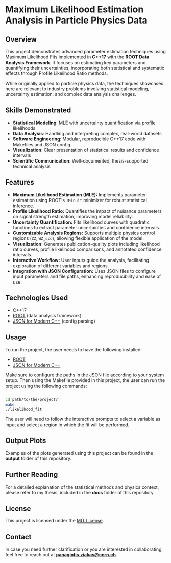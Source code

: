 # Maximum Likelihood Estimation Analysis in Particle Physics Data

## Overview 

This project demonstrates advanced parameter estimation techniques using Maximum Likelihood Fits implemented in **C++17** with the **ROOT Data Analysis Framework**. It focuses on estimating key parameters and quantifying their uncertainties, incorporating both statistical and systematic effects through Profile Likelihood Ratio methods. 

While originally applied to particle physics data, the techniques showcased here are relevant to industry problems involving statistical modeling, uncertainty estimation, and complex data analysis challenges.

## Skills Demonstrated

- **Statistical Modeling**: MLE with uncertainty quantification via profile likelihoods
- **Data Analysis**: Handling and interpreting complex, real-world datasets
- **Software Engineering**: Modular, reproducible C++17 code with Makefiles and JSON config
- **Visualization**: Clear presentation of statistical results and confidence intervals
- **Scientific Communication**: Well-documented, thesis-supported technical analysis

## Features

- **Maximum Likelihood Estimation (MLE):** Implements parameter estimation using ROOT's `TMinuit` minimizer for robust statistical inference.
- **Profile Likelihood Ratio:** Quantifies the impact of nuisance parameters on signal strength estimation, improving model reliability.
- **Uncertainty Quantification:** Fits likelihood curves with quadratic functions to extract parameter uncertainties and confidence intervals.
- **Customizable Analysis Regions:** Supports multiple physics control regions (`ZZ`, `WZ_qcd`), allowing flexible application of the model.
- **Visualization:** Generates publication-quality plots including likelihood ratio curves, profile likelihood comparisons, and annotated confidence intervals.
- **Interactive Workflow:** User inputs guide the analysis, facilitating exploration of different variables and regions.
- **Integration with JSON Configuration:** Uses JSON files to configure input parameters and file paths, enhancing reproducibility and ease of use.

## Technologies Used

- C++17  
- [ROOT](https://root.cern/) (data analysis framework)  
- [JSON for Modern C++](https://github.com/nlohmann/json) (config parsing)

## Usage 

To run the project, the user needs to have the following installed:

- [ROOT](https://root.cern/)
- [JSON for Modern C++](https://github.com/nlohmann/json)

Make sure to configure the paths in the JSON file according to your system setup. Then using the Makefile provided in this project, the user can run the project using the following commands:

```bash 

cd path/to/the/project/
make
./likelihood_fit 
```

The user will need to follow the interactive prompts to select a variable as input and select a region in which the fit will be performed. 

## Output Plots

Examples of the plots generated using this project can be found in the **output** folder of this repository.

## Further Reading

For a detailed explanation of the statistical methods and physics context, please refer to my thesis, included in the **docs** folder of this repository.

## License

This project is licensed under the [MIT License](LICENSE).

## Contact

In case you need further clarification or you are interested in collaborating, feel free to reach out at **panagiotis.ziakas@cern.ch**.

